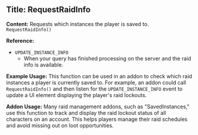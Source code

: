 ## Title: RequestRaidInfo

**Content:**
Requests which instances the player is saved to.
`RequestRaidInfo()`

**Reference:**
- `UPDATE_INSTANCE_INFO`
  - When your query has finished processing on the server and the raid info is available.

**Example Usage:**
This function can be used in an addon to check which raid instances a player is currently saved to. For example, an addon could call `RequestRaidInfo()` and then listen for the `UPDATE_INSTANCE_INFO` event to update a UI element displaying the player's raid lockouts.

**Addon Usage:**
Many raid management addons, such as "SavedInstances," use this function to track and display the raid lockout status of all characters on an account. This helps players manage their raid schedules and avoid missing out on loot opportunities.